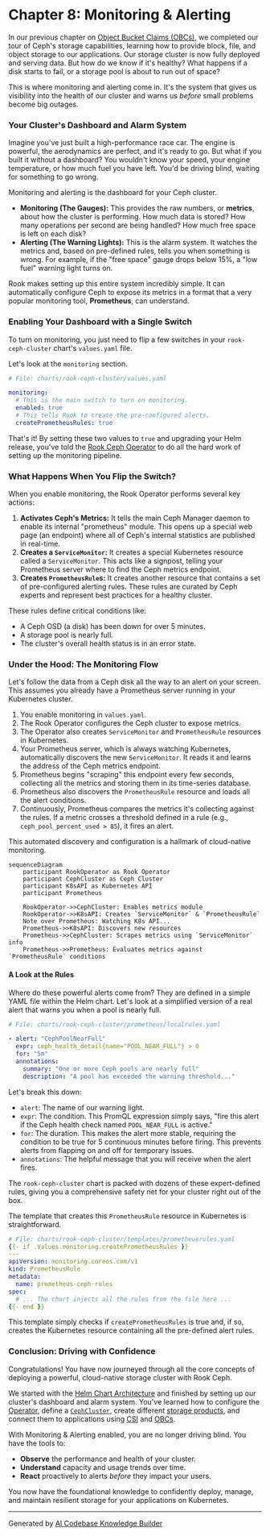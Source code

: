 # Chapter 8: Monitoring & Alerting

In our previous chapter on [Object Bucket Claims (OBCs)](07_object_bucket_claims__obcs__.md), we completed our tour of Ceph's storage capabilities, learning how to provide block, file, and object storage to our applications. Our storage cluster is now fully deployed and serving data. But how do we know if it's healthy? What happens if a disk starts to fail, or a storage pool is about to run out of space?

This is where monitoring and alerting come in. It's the system that gives us visibility into the health of our cluster and warns us *before* small problems become big outages.

### Your Cluster's Dashboard and Alarm System

Imagine you've just built a high-performance race car. The engine is powerful, the aerodynamics are perfect, and it's ready to go. But what if you built it without a dashboard? You wouldn't know your speed, your engine temperature, or how much fuel you have left. You'd be driving blind, waiting for something to go wrong.

Monitoring and alerting is the dashboard for your Ceph cluster.

*   **Monitoring (The Gauges):** This provides the raw numbers, or **metrics**, about how the cluster is performing. How much data is stored? How many operations per second are being handled? How much free space is left on each disk?
*   **Alerting (The Warning Lights):** This is the alarm system. It watches the metrics and, based on pre-defined rules, tells you when something is wrong. For example, if the "free space" gauge drops below 15%, a "low fuel" warning light turns on.

Rook makes setting up this entire system incredibly simple. It can automatically configure Ceph to expose its metrics in a format that a very popular monitoring tool, **Prometheus**, can understand.

### Enabling Your Dashboard with a Single Switch

To turn on monitoring, you just need to flip a few switches in your `rook-ceph-cluster` chart's `values.yaml` file.

Let's look at the `monitoring` section.

```yaml
# File: charts/rook-ceph-cluster/values.yaml

monitoring:
  # This is the main switch to turn on monitoring.
  enabled: true
  # This tells Rook to create the pre-configured alerts.
  createPrometheusRules: true
```

That's it! By setting these two values to `true` and upgrading your Helm release, you've told the [Rook Ceph Operator](03_rook_ceph_operator_.md) to do all the hard work of setting up the monitoring pipeline.

### What Happens When You Flip the Switch?

When you enable monitoring, the Rook Operator performs several key actions:

1.  **Activates Ceph's Metrics:** It tells the main Ceph Manager daemon to enable its internal "prometheus" module. This opens up a special web page (an endpoint) where all of Ceph's internal statistics are published in real-time.
2.  **Creates a `ServiceMonitor`:** It creates a special Kubernetes resource called a `ServiceMonitor`. This acts like a signpost, telling your Prometheus server where to find the Ceph metrics endpoint.
3.  **Creates `PrometheusRule`s:** It creates another resource that contains a set of pre-configured alerting rules. These rules are curated by Ceph experts and represent best practices for a healthy cluster.

These rules define critical conditions like:
*   A Ceph OSD (a disk) has been down for over 5 minutes.
*   A storage pool is nearly full.
*   The cluster's overall health status is in an error state.

### Under the Hood: The Monitoring Flow

Let's follow the data from a Ceph disk all the way to an alert on your screen. This assumes you already have a Prometheus server running in your Kubernetes cluster.

1.  You enable monitoring in `values.yaml`.
2.  The Rook Operator configures the Ceph cluster to expose metrics.
3.  The Operator also creates `ServiceMonitor` and `PrometheusRule` resources in Kubernetes.
4.  Your Prometheus server, which is always watching Kubernetes, automatically discovers the new `ServiceMonitor`. It reads it and learns the address of the Ceph metrics endpoint.
5.  Prometheus begins "scraping" this endpoint every few seconds, collecting all the metrics and storing them in its time-series database.
6.  Prometheus also discovers the `PrometheusRule` resource and loads all the alert conditions.
7.  Continuously, Prometheus compares the metrics it's collecting against the rules. If a metric crosses a threshold defined in a rule (e.g., `ceph_pool_percent_used > 85`), it fires an alert.

This automated discovery and configuration is a hallmark of cloud-native monitoring.

```mermaid
sequenceDiagram
    participant RookOperator as Rook Operator
    participant CephCluster as Ceph Cluster
    participant K8sAPI as Kubernetes API
    participant Prometheus

    RookOperator->>CephCluster: Enables metrics module
    RookOperator->>K8sAPI: Creates `ServiceMonitor` & `PrometheusRule`
    Note over Prometheus: Watching K8s API...
    Prometheus->>K8sAPI: Discovers new resources
    Prometheus->>CephCluster: Scrapes metrics using `ServiceMonitor` info
    Prometheus->>Prometheus: Evaluates metrics against `PrometheusRule` conditions
```

#### A Look at the Rules

Where do these powerful alerts come from? They are defined in a simple YAML file within the Helm chart. Let's look at a simplified version of a real alert that warns you when a pool is nearly full.

```yaml
# File: charts/rook-ceph-cluster/prometheus/localrules.yaml

- alert: "CephPoolNearFull"
  expr: ceph_health_detail{name="POOL_NEAR_FULL"} > 0
  for: "5m"
  annotations:
    summary: "One or more Ceph pools are nearly full"
    description: "A pool has exceeded the warning threshold..."
```

Let's break this down:
*   `alert`: The name of our warning light.
*   `expr`: The condition. This PromQL expression simply says, "fire this alert if the Ceph health check named `POOL_NEAR_FULL` is active."
*   `for`: The duration. This makes the alert more stable, requiring the condition to be true for 5 continuous minutes before firing. This prevents alerts from flapping on and off for temporary issues.
*   `annotations`: The helpful message that you will receive when the alert fires.

The `rook-ceph-cluster` chart is packed with dozens of these expert-defined rules, giving you a comprehensive safety net for your cluster right out of the box.

The template that creates this `PrometheusRule` resource in Kubernetes is straightforward.

```yaml
# File: charts/rook-ceph-cluster/templates/prometheusrules.yaml
{{- if .Values.monitoring.createPrometheusRules }}
---
apiVersion: monitoring.coreos.com/v1
kind: PrometheusRule
metadata:
  name: prometheus-ceph-rules
spec:
  # ... The chart injects all the rules from the file here ...
{{- end }}
```
This template simply checks if `createPrometheusRules` is true and, if so, creates the Kubernetes resource containing all the pre-defined alert rules.

### Conclusion: Driving with Confidence

Congratulations! You have now journeyed through all the core concepts of deploying a powerful, cloud-native storage cluster with Rook Ceph.

We started with the [Helm Chart Architecture](01_helm_chart_architecture__operator_vs__cluster__.md) and finished by setting up our cluster's dashboard and alarm system. You've learned how to configure the [Operator](03_rook_ceph_operator_.md), define a [`CephCluster`](04__cephcluster__custom_resource__.md), create different [storage products](05_ceph_storage_primitives__pools__filesystems__object_stores__.md), and connect them to applications using [CSI](06_container_storage_interface__csi__integration__.md) and [OBCs](07_object_bucket_claims__obcs__.md).

With Monitoring & Alerting enabled, you are no longer driving blind. You have the tools to:
*   **Observe** the performance and health of your cluster.
*   **Understand** capacity and usage trends over time.
*   **React** proactively to alerts *before* they impact your users.

You now have the foundational knowledge to confidently deploy, manage, and maintain resilient storage for your applications on Kubernetes.

---

Generated by [AI Codebase Knowledge Builder](https://github.com/The-Pocket/Tutorial-Codebase-Knowledge)
